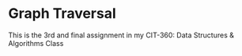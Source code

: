 # Graph Traversal
This is the 3rd and final assignment in my CIT-360: Data Structures & Algorithms Class
